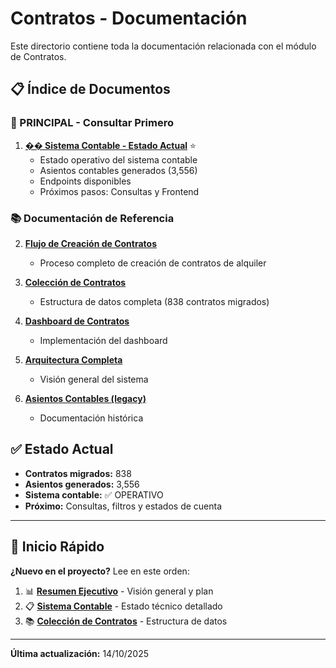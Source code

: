 # Contratos - Documentación

Este directorio contiene toda la documentación relacionada con el módulo de Contratos.

## 📋 Índice de Documentos

### 🚀 PRINCIPAL - Consultar Primero
1. **[�� Sistema Contable - Estado Actual](./SISTEMA_CONTABLE_ESTADO_ACTUAL.md)** ⭐
   - Estado operativo del sistema contable
   - Asientos contables generados (3,556)
   - Endpoints disponibles
   - Próximos pasos: Consultas y Frontend

### 📚 Documentación de Referencia
2. **[Flujo de Creación de Contratos](./04-lease-agreement-creation-flow.md)**
   - Proceso completo de creación de contratos de alquiler

3. **[Colección de Contratos](./CONTRACTS_COLLECTION.md)**
   - Estructura de datos completa (838 contratos migrados)

4. **[Dashboard de Contratos](./CONTRACTS_DASHBOARD.md)**
   - Implementación del dashboard

5. **[Arquitectura Completa](./ARQUITECTURA_COMPLETA.md)**
   - Visión general del sistema

6. **[Asientos Contables (legacy)](./asientos.md)**
   - Documentación histórica

## ✅ Estado Actual

- **Contratos migrados:** 838
- **Asientos generados:** 3,556
- **Sistema contable:** ✅ OPERATIVO
- **Próximo:** Consultas, filtros y estados de cuenta

---

## 🎯 Inicio Rápido

**¿Nuevo en el proyecto?** Lee en este orden:

1. 📊 **[Resumen Ejecutivo](./RESUMEN_EJECUTIVO.md)** - Visión general y plan
2. 📋 **[Sistema Contable](./SISTEMA_CONTABLE_ESTADO_ACTUAL.md)** - Estado técnico detallado
3. 📚 **[Colección de Contratos](./CONTRACTS_COLLECTION.md)** - Estructura de datos

---

**Última actualización:** 14/10/2025
